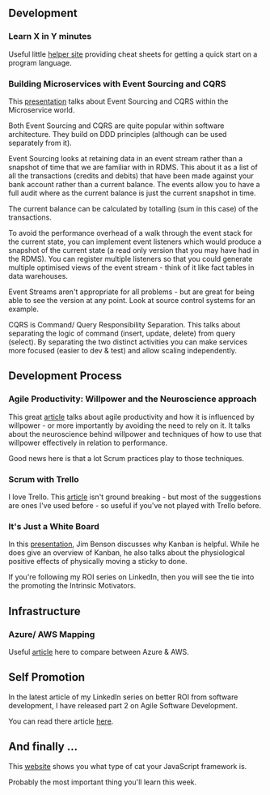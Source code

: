 ## Development
### Learn X in Y minutes
Useful little [helper site](https://learnxinyminutes.com/) providing cheat sheets for getting a quick start on a program language.

### Building Microservices with Event Sourcing and CQRS
This [presentation](http://www.infoq.com/presentations/microservices-event-sourcing-cqrs) talks about Event Sourcing and CQRS within the Microservice world.

Both Event Sourcing and CQRS are quite popular within software architecture.  They build on DDD principles (although can be used separately from it).

Event Sourcing looks at retaining data in an event stream rather than a snapshot of time that we are familiar with in RDMS.  This about it as a list of all the transactions (credits and debits) that have been made against your bank account rather than a current balance.  The events allow you to have a full audit where as the current balance is just the current snapshot in time.

The current balance can be calculated by totalling (sum in this case) of the transactions.

To avoid the performance overhead of a walk through the event stack for the current state, you can implement event listeners which would produce a snapshot of the current state (a read only version that you may have had in the RDMS).  You can register multiple listeners so that you could generate multiple optimised views of the event stream - think of it like fact tables in data warehouses.

Event Streams aren't appropriate for all problems - but are great for being able to see the version at any point.  Look at source control systems for an example.

CQRS is Command/ Query Responsibility Separation.  This talks about separating the logic of command (insert, update, delete) from query (select).  By separating the two distinct activities you can make services more focused (easier to dev &amp; test) and allow scaling independently.

## Development Process
### Agile Productivity: Willpower and the Neuroscience approach
This great [article](http://www.infoq.com/articles/agile-productivity-willpower-neuroscience) talks about agile productivity and how it is influenced by willpower - or more importantly by avoiding the need to rely on it.  It talks about the neuroscience behind willpower and techniques of how to use that willpower effectively in relation to performance.

Good news here is that a lot Scrum practices play to those techniques.

### Scrum with Trello
I love Trello.  This [article](http://www.infoq.com/articles/scrum-trello) isn't ground breaking - but most of the suggestions are ones I've used before - so useful if you've not played with Trello before.

### It's Just a White Board
In this [presentation](http://www.infoq.com/presentations/kanban-why), Jim Benson discusses why Kanban is helpful.  While he does give an overview of Kanban, he also talks about the physiological positive effects of physically moving a sticky to done.

If you're following my ROI series on LinkedIn, then you will see the tie into the promoting the Intrinsic Motivators.

## Infrastructure
### Azure/ AWS Mapping
Useful [article](https://azure.microsoft.com/en-us/campaigns/azure-vs-aws/mapping/) here to compare between Azure &amp; AWS.

## Self Promotion
In the latest article of my LinkedIn series on better ROI from software development, I have released part 2 on Agile Software Development.

You can read there article [here](/blog/what-is-agile-software-development-part-2).

## And finally ...
This [website](http://whichcatisyourjavascriptframework.com/) shows you what type of cat your JavaScript framework is.

Probably the most important thing you'll learn this week.

